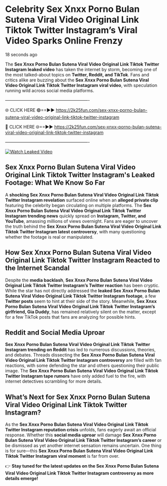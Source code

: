 # Celebrity Sex ️Xnxx ️Porno Bulan Sutena Viral Video Original Link Tiktok Twitter Instagram’s Viral Video Sparks Online Frenzy

18 seconds ago

The **Sex ️Xnxx ️Porno Bulan Sutena Viral Video Original Link Tiktok Twitter Instagram leaked video** has taken the internet by storm, becoming one of the most talked-about topics on **Twitter, Reddit, and TikTok**. Fans and critics alike are buzzing about the **Sex ️Xnxx ️Porno Bulan Sutena Viral Video Original Link Tiktok Twitter Instagram viral video**, with speculation running wild across social media platforms.

———————————————————-

🌐 CLICK HERE 🟢==►► https://2k25fun.com/sex-️xnxx-️porno-bulan-sutena-viral-video-original-link-tiktok-twitter-instagram

🔴 CLICK HERE 🌐==►► https://2k25fun.com/sex-️xnxx-️porno-bulan-sutena-viral-video-original-link-tiktok-twitter-instagram

———————————————————-

[![Watch Leaked Video](https://miro.medium.com/v2/resize:fit:828/format:webp/1*cilzJN44JGOrTw9NJCrNHA.gif "Watch Leaked Video")](https://2k25fun.com/sex-️xnxx-️porno-bulan-sutena-viral-video-original-link-tiktok-twitter-instagram)

## **Sex ️Xnxx ️Porno Bulan Sutena Viral Video Original Link Tiktok Twitter Instagram's Leaked Footage: What We Know So Far**  
A **shocking Sex ️Xnxx ️Porno Bulan Sutena Viral Video Original Link Tiktok Twitter Instagram revelation** surfaced online when an **alleged private clip** featuring the celebrity began circulating on multiple platforms. The **Sex ️Xnxx ️Porno Bulan Sutena Viral Video Original Link Tiktok Twitter Instagram trending news** quickly spread on **Instagram, Twitter, and YouTube**, amassing millions of views overnight. Fans are eager to uncover the truth behind the **Sex ️Xnxx ️Porno Bulan Sutena Viral Video Original Link Tiktok Twitter Instagram latest controversy**, with many questioning whether the footage is real or manipulated.  

## **How Sex ️Xnxx ️Porno Bulan Sutena Viral Video Original Link Tiktok Twitter Instagram Reacted to the Internet Scandal**  
Despite the **media backlash**, **Sex ️Xnxx ️Porno Bulan Sutena Viral Video Original Link Tiktok Twitter Instagram’s Twitter reaction** has been cryptic. While the star has not directly addressed the **leaked Sex ️Xnxx ️Porno Bulan Sutena Viral Video Original Link Tiktok Twitter Instagram footage**, a few **Twitter posts** seem to hint at their side of the story. Meanwhile, **Sex ️Xnxx ️Porno Bulan Sutena Viral Video Original Link Tiktok Twitter Instagram’s girlfriend, Gia Duddy**, has remained relatively silent on the matter, except for a few TikTok posts that fans are analyzing for possible hints.  

## **Reddit and Social Media Uproar**  
**Sex ️Xnxx ️Porno Bulan Sutena Viral Video Original Link Tiktok Twitter Instagram trending on Reddit** has led to numerous discussions, theories, and debates. Threads dissecting the **Sex ️Xnxx ️Porno Bulan Sutena Viral Video Original Link Tiktok Twitter Instagram controversy** are filled with fan reactions, with some defending the star and others questioning their public image. The **Sex ️Xnxx ️Porno Bulan Sutena Viral Video Original Link Tiktok Twitter Instagram tape rumors** have only added fuel to the fire, with internet detectives scrambling for more details.  

## **What’s Next for Sex ️Xnxx ️Porno Bulan Sutena Viral Video Original Link Tiktok Twitter Instagram?**  
As the **Sex ️Xnxx ️Porno Bulan Sutena Viral Video Original Link Tiktok Twitter Instagram reputation crisis** unfolds, fans eagerly await an official response. Whether this **social media uproar** will damage **Sex ️Xnxx ️Porno Bulan Sutena Viral Video Original Link Tiktok Twitter Instagram’s career** or be dismissed as yet another internet sensation remains uncertain. One thing is for sure—this **Sex ️Xnxx ️Porno Bulan Sutena Viral Video Original Link Tiktok Twitter Instagram viral moment** is far from over.  

👉 **Stay tuned for the latest updates on the Sex ️Xnxx ️Porno Bulan Sutena Viral Video Original Link Tiktok Twitter Instagram controversy as more details emerge!**  